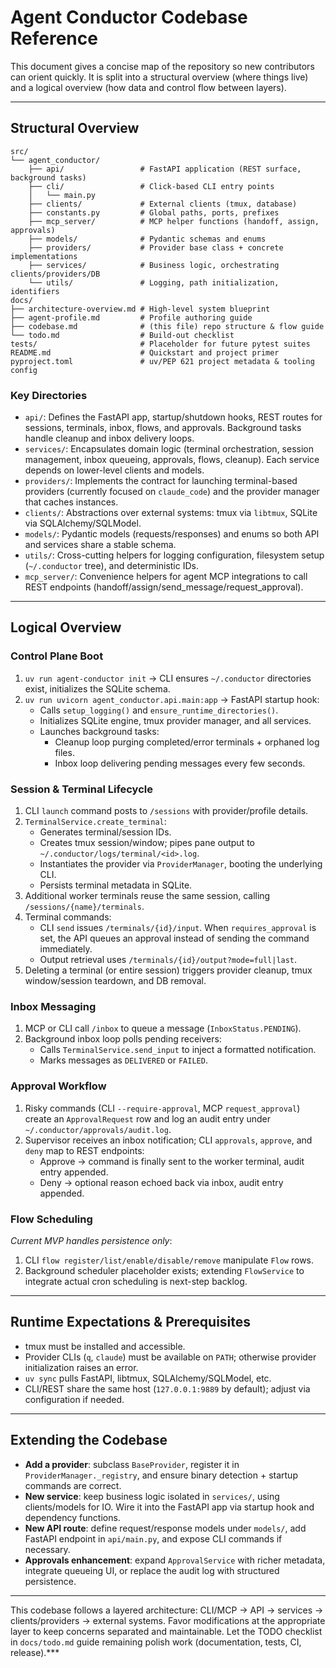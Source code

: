 # Agent Conductor Codebase Reference

This document gives a concise map of the repository so new contributors can orient quickly. It is split into a structural overview (where things live) and a logical overview (how data and control flow between layers).

---

## Structural Overview

```
src/
└── agent_conductor/
    ├── api/                 # FastAPI application (REST surface, background tasks)
    ├── cli/                 # Click-based CLI entry points
    │   └── main.py
    ├── clients/             # External clients (tmux, database)
    ├── constants.py         # Global paths, ports, prefixes
    ├── mcp_server/          # MCP helper functions (handoff, assign, approvals)
    ├── models/              # Pydantic schemas and enums
    ├── providers/           # Provider base class + concrete implementations
    ├── services/            # Business logic, orchestrating clients/providers/DB
    └── utils/               # Logging, path initialization, identifiers
docs/
├── architecture-overview.md # High-level system blueprint
├── agent-profile.md         # Profile authoring guide
├── codebase.md              # (this file) repo structure & flow guide
└── todo.md                  # Build-out checklist
tests/                       # Placeholder for future pytest suites
README.md                    # Quickstart and project primer
pyproject.toml               # uv/PEP 621 project metadata & tooling config
```

### Key Directories

- `api/`: Defines the FastAPI app, startup/shutdown hooks, REST routes for sessions, terminals, inbox, flows, and approvals. Background tasks handle cleanup and inbox delivery loops.
- `services/`: Encapsulates domain logic (terminal orchestration, session management, inbox queueing, approvals, flows, cleanup). Each service depends on lower-level clients and models.
- `providers/`: Implements the contract for launching terminal-based providers (currently focused on `claude_code`) and the provider manager that caches instances.
- `clients/`: Abstractions over external systems: tmux via `libtmux`, SQLite via SQLAlchemy/SQLModel.
- `models/`: Pydantic models (requests/responses) and enums so both API and services share a stable schema.
- `utils/`: Cross-cutting helpers for logging configuration, filesystem setup (`~/.conductor` tree), and deterministic IDs.
- `mcp_server/`: Convenience helpers for agent MCP integrations to call REST endpoints (handoff/assign/send_message/request_approval).

---

## Logical Overview

### Control Plane Boot
1. `uv run agent-conductor init` → CLI ensures `~/.conductor` directories exist, initializes the SQLite schema.
2. `uv run uvicorn agent_conductor.api.main:app` → FastAPI startup hook:
   - Calls `setup_logging()` and `ensure_runtime_directories()`.
   - Initializes SQLite engine, tmux provider manager, and all services.
   - Launches background tasks:
     - Cleanup loop purging completed/error terminals + orphaned log files.
     - Inbox loop delivering pending messages every few seconds.

### Session & Terminal Lifecycle
1. CLI `launch` command posts to `/sessions` with provider/profile details.
2. `TerminalService.create_terminal`:
   - Generates terminal/session IDs.
   - Creates tmux session/window; pipes pane output to `~/.conductor/logs/terminal/<id>.log`.
   - Instantiates the provider via `ProviderManager`, booting the underlying CLI.
   - Persists terminal metadata in SQLite.
3. Additional worker terminals reuse the same session, calling `/sessions/{name}/terminals`.
4. Terminal commands:
   - CLI `send` issues `/terminals/{id}/input`. When `requires_approval` is set, the API queues an approval instead of sending the command immediately.
   - Output retrieval uses `/terminals/{id}/output?mode=full|last`.
5. Deleting a terminal (or entire session) triggers provider cleanup, tmux window/session teardown, and DB removal.

### Inbox Messaging
1. MCP or CLI call `/inbox` to queue a message (`InboxStatus.PENDING`).
2. Background inbox loop polls pending receivers:
   - Calls `TerminalService.send_input` to inject a formatted notification.
   - Marks messages as `DELIVERED` or `FAILED`.

### Approval Workflow
1. Risky commands (CLI `--require-approval`, MCP `request_approval`) create an `ApprovalRequest` row and log an audit entry under `~/.conductor/approvals/audit.log`.
2. Supervisor receives an inbox notification; CLI `approvals`, `approve`, and `deny` map to REST endpoints:
   - Approve → command is finally sent to the worker terminal, audit entry appended.
   - Deny → optional reason echoed back via inbox, audit entry appended.

### Flow Scheduling
*Current MVP handles persistence only*:
1. CLI `flow register/list/enable/disable/remove` manipulate `Flow` rows.
2. Background scheduler placeholder exists; extending `FlowService` to integrate actual cron scheduling is next-step backlog.

---

## Runtime Expectations & Prerequisites

- tmux must be installed and accessible.
- Provider CLIs (`q`, `claude`) must be available on `PATH`; otherwise provider initialization raises an error.
- `uv sync` pulls FastAPI, libtmux, SQLAlchemy/SQLModel, etc.
- CLI/REST share the same host (`127.0.0.1:9889` by default); adjust via configuration if needed.

---

## Extending the Codebase

- **Add a provider**: subclass `BaseProvider`, register it in `ProviderManager._registry`, and ensure binary detection + startup commands are correct.
- **New service**: keep business logic isolated in `services/`, using clients/models for IO. Wire it into the FastAPI app via startup hook and dependency functions.
- **New API route**: define request/response models under `models/`, add FastAPI endpoint in `api/main.py`, and expose CLI commands if necessary.
- **Approvals enhancement**: expand `ApprovalService` with richer metadata, integrate queueing UI, or replace the audit log with structured persistence.

---

This codebase follows a layered architecture: CLI/MCP → API → services → clients/providers → external systems. Favor modifications at the appropriate layer to keep concerns separated and maintainable. Let the TODO checklist in `docs/todo.md` guide remaining polish work (documentation, tests, CI, release).***
